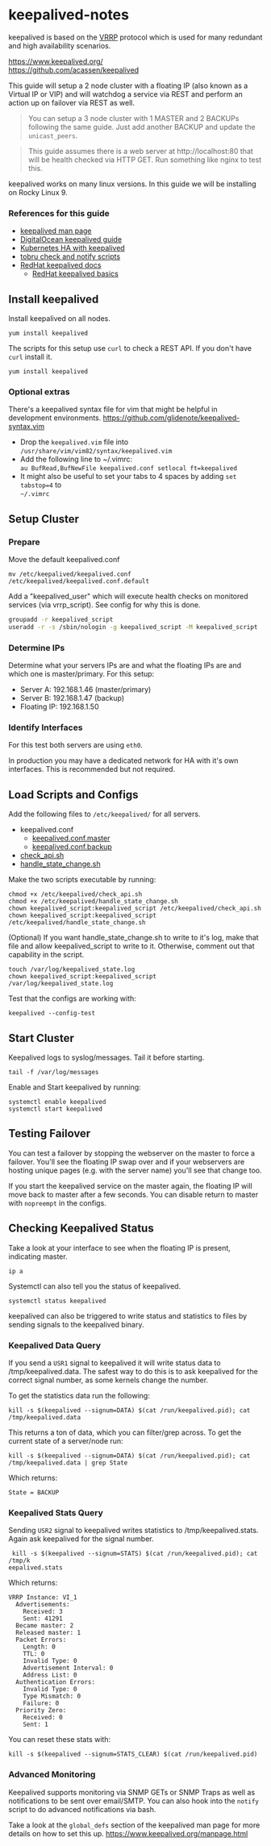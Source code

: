 # keepalived-notes
keepalived is based on the [VRRP](https://en.wikipedia.org/wiki/Virtual_Router_Redundancy_Protocol) protocol which is used for many redundant and high availability scenarios. 

https://www.keepalived.org/   
https://github.com/acassen/keepalived


This guide will setup a 2 node cluster with a floating IP (also known as a Virtual IP or VIP) and will watchdog a service via REST and perform an action up on failover via REST as well. 
> You can setup a 3 node cluster with 1 MASTER and 2 BACKUPs following the same guide. Just add another BACKUP and update the `unicast_peers`. 

> This guide assumes there is a web server at http://localhost:80 that will be health checked via HTTP GET. Run something like nginx to test this. 

keepalived works on many linux versions. In this guide we will be installing on Rocky Linux 9.

### References for this guide
* [keepalived man page](https://www.keepalived.org/manpage.html)
* [DigitalOcean keepalived guide](https://www.digitalocean.com/community/tutorials/how-to-set-up-highly-available-web-servers-with-keepalived-and-reserved-ips-on-ubuntu-14-04#creating-the-primary-server-s-configuration)
* [Kubernetes HA with keepalived](https://github.com/kubernetes/kubeadm/blob/main/docs/ha-considerations.md#keepalived-configuration)
* [tobru check and notify scripts](https://tobru.ch/keepalived-check-and-notify-scripts/)
* [RedHat keepalived docs](https://access.redhat.com/documentation/en-us/red_hat_enterprise_linux/7/html/load_balancer_administration/ch-initial-setup-vsa)
    * [RedHat keepalived basics](https://www.redhat.com/sysadmin/keepalived-basics)


## Install keepalived
Install keepalived on all nodes.
```
yum install keepalived
```
The scripts for this setup use `curl` to check a REST API. If you don't have `curl` install it.
```
yum install keepalived
```

### Optional extras 
There's a keepalived syntax file for vim that might be helpful in development environments.
https://github.com/glidenote/keepalived-syntax.vim

* Drop the `keepalived.vim` file into   
`/usr/share/vim/vim82/syntax/keepalived.vim`
* Add the following line to ~/.vimrc:   
`au BufRead,BufNewFile keepalived.conf setlocal ft=keepalived`
* It might also be useful to set your tabs to 4 spaces by adding `set tabstop=4` to   
`~/.vimrc`

## Setup Cluster

### Prepare 

Move the default keepalived.conf 
```
mv /etc/keepalived/keepalived.conf /etc/keepalived/keepalived.conf.default
```

Add a "keepalived_user" which will execute health checks on monitored services (via vrrp_script). See config for why this is done. 
```sh
groupadd -r keepalived_script
useradd -r -s /sbin/nologin -g keepalived_script -M keepalived_script
```

### Determine IPs
Determine what your servers IPs are and what the floating IPs are and which one is master/primary. For this setup:

- Server A: 192.168.1.46 (master/primary)
- Server B: 192.168.1.47 (backup)
- Floating IP: 192.168.1.50

### Identify Interfaces
For this test both servers are using `eth0`. 

In production you may have a dedicated network for HA with it's own interfaces. This is recommended but not required.

##  Load Scripts and Configs
Add the following files to `/etc/keepalived/` for all servers.
* keepalived.conf
    * [keepalived.conf.master](keepalived.conf.master)
    * [keepalived.conf.backup](keepalived.conf.backup)
* [check_api.sh](check_api.sh)
* [handle_state_change.sh](handle_state_change.sh)

Make the two scripts executable by running: 
```
chmod +x /etc/keepalived/check_api.sh
chmod +x /etc/keepalived/handle_state_change.sh
chown keepalived_script:keepalived_script /etc/keepalived/check_api.sh
chown keepalived_script:keepalived_script /etc/keepalived/handle_state_change.sh
```

(Optional) If you want handle_state_change.sh to write to it's log, make that file and allow keepalived_script to write to it. Otherwise, comment out that capability in the script. 
```
touch /var/log/keepalived_state.log
chown keepalived_script:keepalived_script /var/log/keepalived_state.log
```

Test that the configs are working with: 
```
keepalived --config-test
```

## Start Cluster
Keepalived logs to syslog/messages. Tail it before starting.
```
tail -f /var/log/messages
```

Enable and Start keepalived by running:
```
systemctl enable keepalived
systemctl start keepalived
```

## Testing Failover
You can test a failover by stopping the webserver on the master to force a failover. You'll see the floating IP swap over and if your webservers are hosting unique pages (e.g. with the server name) you'll see that change too.

If you start the keepalived service on the master again, the floating IP will move back to master after a few seconds. You can disable return to master with `nopreempt` in the configs.

## Checking Keepalived Status

Take a look at your interface to see when the floating IP is present, indicating master.    
```
ip a
```

Systemctl can also tell you the status of keepalived.
```
systemctl status keepalived
```

keepalived can also be triggered to write status and statistics to files by sending signals to the keepalived binary. 

### Keepalived Data Query
If you send a `USR1` signal to keepalived it will write status data to /tmp/keepalived.data. The safest way to do this is to ask keepalived for the correct signal number, as some kernels change the number.

To get the statistics data run the following:
```
kill -s $(keepalived --signum=DATA) $(cat /run/keepalived.pid); cat /tmp/keepalived.data
```
This returns a ton of data, which you can filter/grep across. To get the current state of a server/node run:
```
kill -s $(keepalived --signum=DATA) $(cat /run/keepalived.pid); cat /tmp/keepalived.data | grep State
```
Which returns:
```
State = BACKUP
```

### Keepalived Stats Query
Sending `USR2` signal to keepalived writes statistics to /tmp/keepalived.stats. Again ask keepalived for the signal number. 

```
 kill -s $(keepalived --signum=STATS) $(cat /run/keepalived.pid); cat /tmp/k
eepalived.stats
```
Which returns: 
```
VRRP Instance: VI_1
  Advertisements:
    Received: 3
    Sent: 41291
  Became master: 2
  Released master: 1
  Packet Errors:
    Length: 0
    TTL: 0
    Invalid Type: 0
    Advertisement Interval: 0
    Address List: 0
  Authentication Errors:
    Invalid Type: 0
    Type Mismatch: 0
    Failure: 0
  Priority Zero:
    Received: 0
    Sent: 1
```

You can reset these stats with: 
```
kill -s $(keepalived --signum=STATS_CLEAR) $(cat /run/keepalived.pid)
```
### Advanced Monitoring
Keepalived supports monitoring via SNMP GETs or SNMP Traps as well as notifications to be sent over email/SMTP. You can also hook into the `notify` script to do advanced notifications via bash. 

Take a look at the `global_defs` section of the keepalived man page for more details on how to set this up.
https://www.keepalived.org/manpage.html

